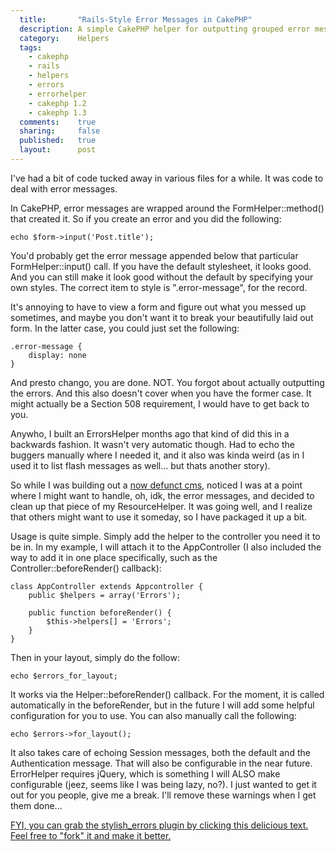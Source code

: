 ```yaml
---
  title:       "Rails-Style Error Messages in CakePHP"
  description: A simple CakePHP helper for outputting grouped error messages as in the Ruby on Rails framework.
  category:    Helpers
  tags:
    - cakephp
    - rails
    - helpers
    - errors
    - errorhelper
    - cakephp 1.2
    - cakephp 1.3
  comments:    true
  sharing:     false
  published:   true
  layout:      post
---
```


I've had a bit of code tucked away in various files for a while. It was code to deal with error messages.

In CakePHP, error messages are wrapped around the FormHelper::method() that created it. So if you create an error and you did the following:

``` lang:php
echo $form->input('Post.title');
```

You'd probably get the error message appended below that particular FormHelper::input() call. If you have the default stylesheet, it looks good. And you can still make it look good without the default by specifying your own styles. The correct item to style is ".error-message", for the record.

It's annoying to have to view a form and figure out what you messed up sometimes, and maybe you don't want it to break your beautifully laid out form. In the latter case, you could just set the following:

``` lang:css
.error-message {
	display: none
}
```

And presto chango, you are done. NOT. You forgot about actually outputting the errors. And this also doesn't cover when you have the former case. It might actually be a Section 508 requirement, I would have to get back to you.

Anywho, I built an ErrorsHelper months ago that kind of did this in a backwards fashion. It wasn't very automatic though. Had to echo the buggers manually where I needed it, and it also was kinda weird (as in I used it to list flash messages as well... but thats another story).

So while I was building out a [now defunct cms](http://github.com/josegonzalez/marcyavenue), noticed I was at a point where I might want to handle, oh, idk, the error messages, and decided to clean up that piece of my ResourceHelper. It was going well, and I realize that others might want to use it someday, so I have packaged it up a bit.

Usage is quite simple. Simply add the helper to the controller you need it to be in. In my example, I will attach it to the AppController (I also included the way to add it in one place specifically, such as the Controller::beforeRender() callback):

``` lang:php
class AppController extends Appcontroller {
	public $helpers = array('Errors');

	public function beforeRender() {
		$this->helpers[] = 'Errors';
	}
}
```

Then in your layout, simply do the follow:

``` lang:php
echo $errors_for_layout;
```

It works via the Helper::beforeRender() callback. For the moment, it is called automatically in the beforeRender, but in the future I will add some helpful configuration for you to use. You can also manually call the following:

``` lang:php
echo $errors->for_layout();
```

It also takes care of echoing Session messages, both the default and the Authentication message. That will also be configurable in the near future. ErrorHelper requires jQuery, which is something I will ALSO make configurable (jeez, seems like I was being lazy, no?). I just wanted to get it out for you people, give me a break. I'll remove these warnings when I get them done...


[FYI, you can grab the stylish_errors plugin by clicking this delicious text. Feel free to "fork" it and make it better.](https://github.com/josegonzalez/stylish_errors)
